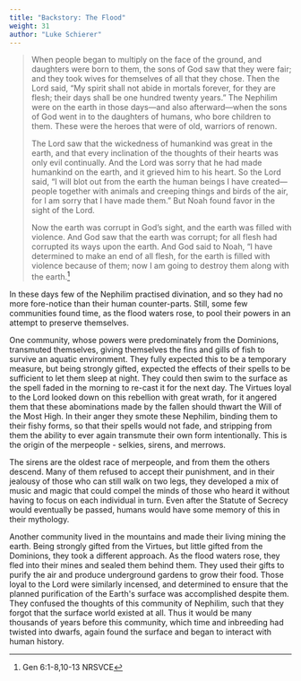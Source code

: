 ```yaml
---
title: "Backstory: The Flood"
weight: 31
author: "Luke Schierer"
---
```


> When people began to multiply on the face of the ground, and daughters were
> born to them, the sons of God saw that they were fair; and they took wives
> for themselves of all that they chose.  Then the Lord said, “My spirit shall
> not abide in mortals forever, for they are flesh; their days shall be one
> hundred twenty years.”  The Nephilim were on the earth in those days—and also
> afterward—when the sons of God went in to the daughters of humans, who bore
> children to them.  These were the heroes that were of old, warriors of renown.
> 
> The Lord saw that the wickedness of humankind was great in the earth, and that
> every inclination of the thoughts of their hearts was only evil continually.
> And the Lord was sorry that he had made humankind on the earth, and it grieved
> him to his heart.  So the Lord said, “I will blot out from the earth the
> human beings I have created—people together with animals and creeping things
> and birds of the air, for I am sorry that I have made them.”  But Noah found
> favor in the sight of the Lord.
>
> Now the earth was corrupt in God’s sight, and the earth was filled with
> violence.  And God saw that the earth was corrupt; for all flesh had
> corrupted its ways upon the earth.  And God said to Noah, “I have determined
> to make an end of all flesh, for the earth is filled with violence because of
> them; now I am going to destroy them along with the earth.[^211218-1]

In these days few of the Nephilim practised divination, and so they had no more
fore-notice than their human counter-parts.  Still, some few communities found
time, as the flood waters rose, to pool their powers in an attempt to preserve
themselves. 

One community, whose powers were predominately from the Dominions, transmuted
themselves, giving themselves the fins and gills of fish to survive an aquatic
environment.  They fully expected this to be a temporary measure, but being
strongly gifted, expected the effects of their spells to be sufficient to
let them sleep at night.  They could then swim to the surface as the spell faded
in the morning to re-cast it for the next day.  The Virtues loyal to the Lord
looked down on this rebellion with great wrath, for it angered them that these
abominations made by the fallen should thwart the Will of the Most High.  In
their anger they smote these Nephilim, binding them to their fishy forms, so
that their spells would not fade, and stripping from them the ability to ever
again transmute their own form intentionally.  This is the origin of the
merpeople - selkies, sirens, and merrows.  

The sirens are the oldest race of merpeople, and from them the others descend.
Many of them refused to accept their punishment, and in their jealousy of those
who can still walk on two legs, they developed a mix of music and magic that
could compel the minds of those who heard it without having to focus on each
individual in turn.  Even after the Statute of Secrecy would eventually be
passed, humans would have some memory of this in their mythology.  

Another community lived in the mountains and made their living mining the earth.
Being strongly gifted from the Virtues, but little gifted from the Dominions,
they took a different approach.  As the flood waters rose, they fled into their
mines and sealed them behind them.  They used their gifts to purify the air and
produce underground gardens to grow their food.  Those loyal to the Lord were
similarly incensed, and determined to ensure that the planned purification of
the Earth's surface was accomplished despite them.  They confused the thoughts of
this community of Nephilim, such that they forgot that the surface world existed
at all.  Thus it would be many thousands of years before this community, which
time and inbreeding had twisted into dwarfs, again found the surface and began
to interact with human history.  

[^211218-1]: Gen 6:1-8,10-13 NRSVCE

